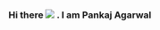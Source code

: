 ### Hi there <img src="https://raw.githubusercontent.com/MartinHeinz/MartinHeinz/master/wave.gif"> . I am Pankaj Agarwal

<!--
**PankajSAgarwal/PankajSAgarwal** is a ✨ _special_ ✨ repository because its `README.md` (this file) appears on your GitHub profile.

Here are some ideas to get you started:

- 🔭 I’m currently working on ...
- 🌱 I’m currently learning ...
- 👯 I’m looking to collaborate on ...
- 🤔 I’m looking for help with ...
- 💬 Ask me about ...
- 📫 How to reach me: ...
- 😄 Pronouns: ...
- ⚡ Fun fact: ...
-->
